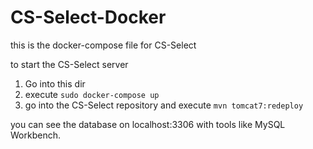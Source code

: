 # CS-Select-Docker
this is the docker-compose file for CS-Select

to start the CS-Select server
1. Go into this dir
2. execute ``sudo docker-compose up``
3. go into the CS-Select repository and execute ``mvn tomcat7:redeploy``

you can see the database on localhost:3306 with tools like MySQL Workbench.
